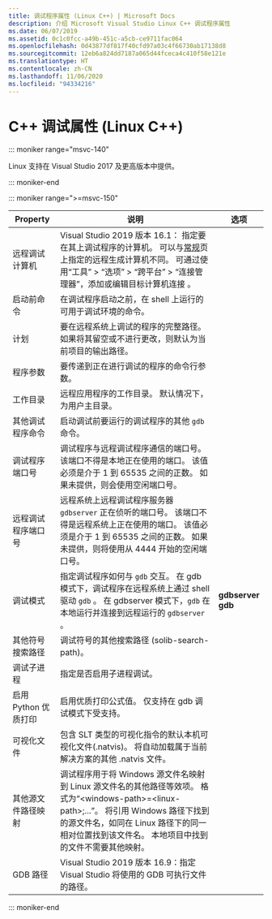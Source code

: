 ```yaml
---
title: 调试程序属性 (Linux C++) | Microsoft Docs
description: 介绍 Microsoft Visual Studio Linux C++ 调试程序属性
ms.date: 06/07/2019
ms.assetid: 0c1c0fcc-a49b-451c-a5cb-ce9711fac064
ms.openlocfilehash: 0d43877df817f40cfd97a03c4f66730ab17138d8
ms.sourcegitcommit: 12eb6a824dd7187a065d44fceca4c410f58e121e
ms.translationtype: HT
ms.contentlocale: zh-CN
ms.lasthandoff: 11/06/2020
ms.locfileid: "94334216"
---
```

# <a name="c-debugging-properties-linux-c"></a>C++ 调试属性 (Linux C++)

::: moniker range="msvc-140"

Linux 支持在 Visual Studio 2017 及更高版本中提供。

::: moniker-end

::: moniker range=">=msvc-150"

| Property | 说明 | 选项 |
|--|--|--|
| 远程调试计算机 | Visual Studio 2019 版本 16.1：  指定要在其上调试程序的计算机。 可以与[常规](general-linux.md)页上指定的远程生成计算机不同。 可通过使用“工具” > “选项” > “跨平台” > “连接管理器”，添加或编辑目标计算机连接     。 |
| 启动前命令 | 在调试程序启动之前，在 shell 上运行的可用于调试环境的命令。 |
| 计划 | 要在远程系统上调试的程序的完整路径。 如果将其留空或不进行更改，则默认为当前项目的输出路径。 |
| 程序参数 | 要传递到正在进行调试的程序的命令行参数。 |
| 工作目录 | 远程应用程序的工作目录。 默认情况下，为用户主目录。 |
| 其他调试程序命令 | 启动调试前要运行的调试程序的其他 `gdb` 命令。 |
| 调试程序端口号 | 调试程序与远程调试程序通信的端口号。 该端口不得是本地正在使用的端口。 该值必须是介于 1 到 65535 之间的正数。 如果未提供，则会使用空闲端口号。 |
| 远程调试程序端口号 | 远程系统上远程调试程序服务器 `gdbserver` 正在侦听的端口号。 该端口不得是远程系统上正在使用的端口。 该值必须是介于 1 到 65535 之间的正数。 如果未提供，则将使用从 4444 开始的空闲端口号。 |
| 调试模式 | 指定调试程序如何与 `gdb` 交互。 在 gdb 模式下，调试程序在远程系统上通过 shell 驱动 `gdb` 。 在 gdbserver 模式下，`gdb` 在本地运行并连接到远程运行的 `gdbserver` 。 | **gdbserver**<br/>**gdb** |
| 其他符号搜索路径 | 调试符号的其他搜索路径 (solib-search-path)。 |
| 调试子进程 | 指定是否启用子进程调试。 |
| 启用 Python 优质打印 | 启用优质打印公式值。 仅支持在 gdb 调试模式下受支持。 |
| 可视化文件 | 包含 SLT 类型的可视化指令的默认本机可视化文件(.natvis)。 将自动加载属于当前解决方案的其他 .natvis 文件。 |
| 其他源文件路径映射 | 调试程序用于将 Windows 源文件名映射到 Linux 源文件名的其他路径等效项。 格式为“\<windows-path>=\<linux-path>;...”。 将引用 Windows 路径下找到的源文件名，如同在 Linux 路径下的同一相对位置找到该文件名。 本地项目中找到的文件不需要其他映射。 |
| GDB 路径 | Visual Studio 2019 版本 16.9：指定 Visual Studio 将使用的 GDB 可执行文件的路径。 |

::: moniker-end
